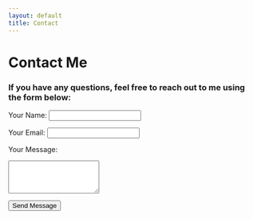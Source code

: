 ```yaml
---
layout: default
title: Contact
---
```


<div class="contact-form-container">

  <h1>Contact Me</h1>
  <h3>If you have any questions, feel free to reach out to me using the form below:</h3>

<form action="https://formspree.io/f/xbljeala" method="POST">
  <label for="name">Your Name:</label>
  <input type="text" id="name" name="name" required>
  
  <label for="email">Your Email:</label>
  <input type="email" id="email" name="email" required>
  
  <label for="message">Your Message:</label>
  <textarea id="message" name="message" rows="4" required></textarea>
  
  <button type="submit">Send Message</button>
</form>
</div>